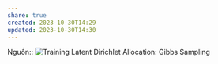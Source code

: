 ```yaml
---
share: true
created: 2023-10-30T14:29
updated: 2023-10-30T14:30
---
```

Nguồn:: ![Training Latent Dirichlet Allocation: Gibbs Sampling](https://youtu.be/BaM1uiCpj_E?t=890)
